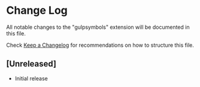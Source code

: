 # Change Log
All notable changes to the "gulpsymbols" extension will be documented in this file.

Check [Keep a Changelog](http://keepachangelog.com/) for recommendations on how to structure this file.

## [Unreleased]
- Initial release